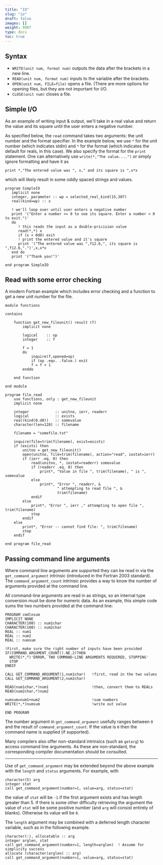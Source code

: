 ```yaml
---
title: "IO"
slug: "io"
draft: false
images: []
weight: 9987
type: docs
toc: true
---
```


## Syntax
 - `WRITE(unit num, format num)` outputs the data after the brackets in a new line.
 - `READ(unit num, format num)` inputs to the variable after the brackets.
 - `OPEN(unit num, FILE=file)` opens a file. (There are more options for opening files, but they are not important for I/O.
 - `CLOSE(unit num)` closes a file.

## Simple I/O
As an example of writing input & output, we'll take in a real value and return the value and its square until the user enters a negative number.

As specified below, the `read` command takes two arguments: the unit number and the format specifier. In the example below, we use `*` for the unit number (which indicates stdin) and `*` for the format (which indicates the default for reals, in this case). We also specify the format for the `print` statement. One can alternatively use `write(*,"The value....")` or simply ignore formatting and have it as

    print *,"The entered value was ", x," and its square is ",x*x

which will likely result in some oddly spaced strings and values.

    program SimpleIO
       implicit none
       integer, parameter :: wp = selected_real_kind(15,307)
       real(kind=wp) :: x
       
       ! we'll loop over until user enters a negative number
       print '("Enter a number >= 0 to see its square. Enter a number < 0 to exit.")'
       do
          ! this reads the input as a double-pricision value
          read(*,*) x
          if (x < 0d0) exit
          ! print the entered value and it's square
          print '("The entered value was ",f12.6,", its square is ",f12.6,".")',x,x*x
       end do
       print '("Thank you!")'
       
    end program SimpleIO

## Read with some error checking

A modern Fortran example which includes error checking and a function to get a new unit number for the file.

    module functions

    contains

        function get_new_fileunit() result (f)
            implicit none

            logical    :: op
            integer    :: f

            f = 1
            do 
                inquire(f,opened=op)
                if (op .eqv. .false.) exit
                f = f + 1
            enddo

        end function

    end module

    program file_read
        use functions, only : get_new_fileunit
        implicit none

        integer            :: unitno, ierr, readerr
        logical            :: exists
        real(kind(0.d0))   :: somevalue
        character(len=128) :: filename

        filename = "somefile.txt"

        inquire(file=trim(filename), exist=exists)
        if (exists) then
            unitno = get_new_fileunit()
            open(unitno, file=trim(filename), action="read", iostat=ierr)
            if (ierr .eq. 0) then
                read(unitno, *, iostat=readerr) somevalue
                if (readerr .eq. 0) then
                    print*, "Value in file ", trim(filename), " is ", somevalue
                else
                    print*, "Error ", readerr, & 
                            " attempting to read file ", & 
                            trim(filename)
                endif
            else
                print*, "Error ", ierr ," attempting to open file ", trim(filename)
                stop
            endif
        else
            print*, "Error -- cannot find file: ", trim(filename)
            stop
        endif

    end program file_read



## Passing command line arguments
Where command line arguments are supported they can be read in via the `get_command_argument` intrinsic (introduced in the Fortran 2003 standard).  The `command_argument_count` intrinsic provides a way to know the number of arguments provided at the command line.

All command-line arguments are read in as strings, so an internal type conversion must be done for numeric data.  As an example, this simple code sums the two numbers provided at the command line:  

    PROGRAM cmdlnsum
    IMPLICIT NONE
    CHARACTER(100) :: num1char
    CHARACTER(100) :: num2char
    REAL :: num1
    REAL :: num2
    REAL :: numsum
    
    !First, make sure the right number of inputs have been provided
    IF(COMMAND_ARGUMENT_COUNT().NE.2)THEN
      WRITE(*,*)'ERROR, TWO COMMAND-LINE ARGUMENTS REQUIRED, STOPPING'
      STOP
    ENDIF
    
    CALL GET_COMMAND_ARGUMENT(1,num1char)   !first, read in the two values
    CALL GET_COMMAND_ARGUMENT(2,num2char)
    
    READ(num1char,*)num1                    !then, convert them to REALs
    READ(num2char,*)num2

    numsum=num1+num2                        !sum numbers
    WRITE(*,*)numsum                        !write out value

    END PROGRAM

The number argument in `get_command_argument` usefully ranges between `0` and the result of `command_argument_count`.  If the value is `0` then the command name is supplied (if supported).

Many compilers also offer non-standard intrinsics (such as `getarg`) to access command line arguments.  As these are non-standard, the corresponding compiler documentation should be consulted. 

---

Use of `get_command_argument` may be extended beyond the above example with the `length` and `status` arguments.  For example, with

    character(5) arg
    integer stat
    call get_command_argument(number=1, value=arg, status=stat)

the value of `stat` will be `-1` if the first argument exists and has length greater than 5.  If there is some other difficulty retrieving the argument the value of `stat` will be some positive number (and `arg` will consist entirely of blanks).  Otherwise its value will be `0`.

The `length` argument may be combined with a deferred length character variable, such as in the following example.

    character(:), allocatable :: arg
    integer arglen, stat
    call get_command_argument(number=1, length=arglen)  ! Assume for simplicity success
    allocate (character(arglen) :: arg)
    call get_command_argument(number=1, value=arg, status=stat)


